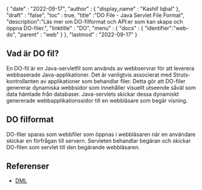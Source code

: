 {
  "date" : "2022-09-17",
  "author" : {
    "display_name" : "Kashif Iqbal"
},
  "draft" : "false",
  "toc" : true,
  "title" :"DO File - Java Servlet File Format",
  "description":"Läs mer om DO-filformat och API:er som kan skapa och öppna DO-filer.",
  "linktitle" : "DO",
  "menu" : {
    "docs" : {
      "identifier":"web-do",
      "parent" : "web"
}
},
  "lastmod" : "2022-09-17"
}

## Vad är DO fil?

En DO-fil är en Java-servletfil som används av webbservrar för att leverera webbaserade Java-applikationer. Det är vanligtvis associerat med Struts-kontrollanten av applikationer som behandlar filer. Detta gör att DO-filer genererar dynamiska webbsidor som innehåller visuellt utseende såväl som data hämtade från databaser. Java-servlets skickar dessa dynamiskt genererade webbapplikationssidor till en webbläsare som begär visning.

## DO filformat

DO-filer sparas som webbfiler som öppnas i webbläsaren när en användare skickar en förfrågan till servern. Servleten behandlar begäran och skickar DO-filen som servlet till den begärande webbläsaren.

## Referenser

* [DML](https://www.upi.pr.it/docs/dynref/pdreferencep8.htm)

